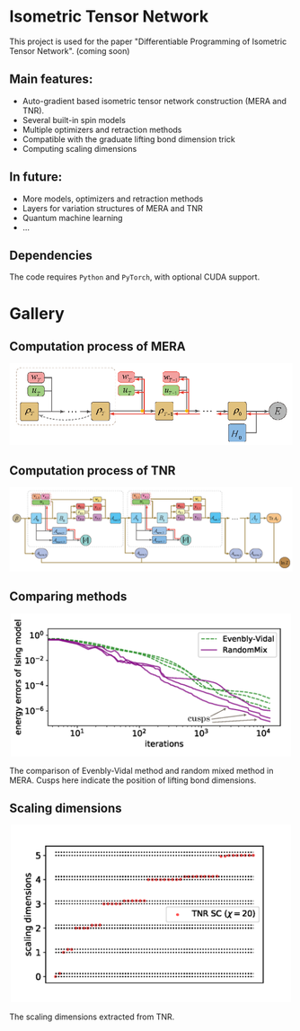 # Isometric Tensor Network
This project is used for the paper "Differentiable Programming of Isometric Tensor Network". (coming soon)
## Main features:
* Auto-gradient based isometric tensor network construction (MERA and TNR).
* Several built-in spin models
* Multiple optimizers and retraction methods
* Compatible with the graduate lifting bond dimension trick
* Computing scaling dimensions
## In future:
* More models, optimizers and retraction methods
* Layers for variation structures of MERA and TNR
* Quantum machine learning
* ...
## Dependencies
The code requires `Python` and `PyTorch`, with optional CUDA support.

# Gallery

## Computation process of MERA
<p align="center">
  <img src="docs/MERAgraph.png" width="600">
</p>

## Computation process of TNR
<p align="center">
  <img src="docs/TNRgraph.png" width="800">
</p>

## Comparing methods
<p align="center">
  <img src="docs/MERAlossIsing.png" width="500">
</p>
The comparison of Evenbly-Vidal method and random mixed method in MERA. Cusps here indicate the position of lifting bond dimensions.

## Scaling dimensions
<p align="center">
  <img src="docs/TNRsc.png" width="500">
</p>
The scaling dimensions extracted from TNR. 
